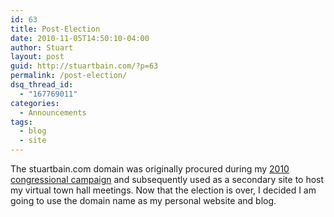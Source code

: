 ```yaml
---
id: 63
title: Post-Election
date: 2010-11-05T14:50:10-04:00
author: Stuart
layout: post
guid: http://stuartbain.com/?p=63
permalink: /post-election/
dsq_thread_id:
  - "167769011"
categories:
  - Announcements
tags:
  - blog
  - site
---
```

The stuartbain.com domain was originally procured during my [2010 congressional campaign](http://bainforcongress.org/) and subsequently used as a secondary site to host my virtual town hall meetings. Now that the election is over, I decided I am going to use the domain name as my personal website and blog.